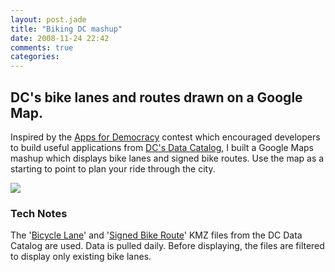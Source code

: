 ```yaml
---
layout: post.jade
title: "Biking DC mashup"
date: 2008-11-24 22:42
comments: true
categories:
---
```

## DC's bike lanes and routes drawn on a Google Map.

Inspired by the [Apps for Democracy][2] contest which encouraged developers to build useful applications from [DC's Data Catalog][3], I built a Google Maps mashup which displays bike lanes and signed bike routes. Use the map as a starting to point to plan your ride through the city.

 [1]: http://lokeshdhakar.com/projects/bikingdc/
 [2]: http://www.appsfordemocracy.org/
 [3]: http://data.octo.dc.gov/

<a href="http://www.lokeshdhakar.com/projects/bikingdc/" class="loadPageInline"><img src="/media/posts/biking-dc-mashup/biking-dc-map.png" class="scale" /></a>

### Tech Notes

The '[Bicycle Lane][4]' and '[Signed Bike Route][5]' KMZ files from the DC Data Catalog are used. Data is pulled daily. Before displaying, the files are filtered to display only existing bike lanes.

 [4]: http://dcatlas.dcgis.dc.gov/catalog/info.asp?info=2315&pagesize=10&page=1&search_type=search_by_keyword&keyword=bicycle
 [5]: http://dcatlas.dcgis.dc.gov/catalog/info.asp?info=1483&pagesize=10&page=1&search_type=search_by_keyword&keyword=bike
